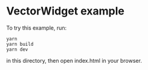 # VectorWidget example

To try this example, run:

```
yarn
yarn build
yarn dev
```

in this directory, then open index.html in your browser.
